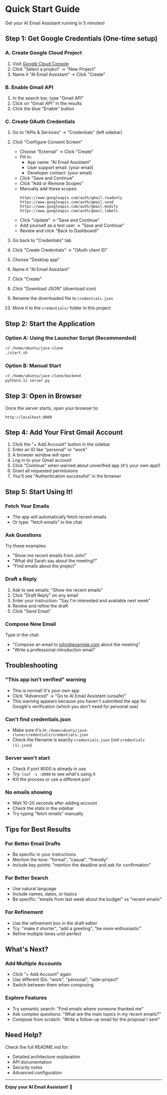 # Quick Start Guide

Get your AI Email Assistant running in 5 minutes!

## Step 1: Get Google Credentials (One-time setup)

### A. Create Google Cloud Project

1. Visit [Google Cloud Console](https://console.cloud.google.com/)
2. Click "Select a project" → "New Project"
3. Name it "AI Email Assistant" → Click "Create"

### B. Enable Gmail API

1. In the search bar, type "Gmail API"
2. Click on "Gmail API" in the results
3. Click the blue "Enable" button

### C. Create OAuth Credentials

1. Go to "APIs & Services" → "Credentials" (left sidebar)
2. Click "Configure Consent Screen"
   - Choose "External" → Click "Create"
   - Fill in:
     - App name: "AI Email Assistant"
     - User support email: (your email)
     - Developer contact: (your email)
   - Click "Save and Continue"
   - Click "Add or Remove Scopes"
   - Manually add these scopes:
     ```
     https://www.googleapis.com/auth/gmail.readonly
     https://www.googleapis.com/auth/gmail.send
     https://www.googleapis.com/auth/gmail.modify
     https://www.googleapis.com/auth/gmail.labels
     ```
   - Click "Update" → "Save and Continue"
   - Add yourself as a test user → "Save and Continue"
   - Review and click "Back to Dashboard"

3. Go back to "Credentials" tab
4. Click "Create Credentials" → "OAuth client ID"
5. Choose "Desktop app"
6. Name it "AI Email Assistant"
7. Click "Create"
8. Click "Download JSON" (download icon)
9. Rename the downloaded file to `credentials.json`
10. Move it to the `credentials/` folder in this project

## Step 2: Start the Application

### Option A: Using the Launcher Script (Recommended)

```bash
cd /home/ubuntu/jace-clone
./start.sh
```

### Option B: Manual Start

```bash
cd /home/ubuntu/jace-clone/backend
python3.11 server.py
```

## Step 3: Open in Browser

Once the server starts, open your browser to:

```
http://localhost:8000
```

## Step 4: Add Your First Gmail Account

1. Click the "+ Add Account" button in the sidebar
2. Enter an ID like "personal" or "work"
3. A browser window will open
4. Log in to your Gmail account
5. Click "Continue" when warned about unverified app (it's your own app!)
6. Grant all requested permissions
7. You'll see "Authentication successful" in the browser

## Step 5: Start Using It!

### Fetch Your Emails
- The app will automatically fetch recent emails
- Or type: "fetch emails" in the chat

### Ask Questions
Try these examples:
- "Show me recent emails from John"
- "What did Sarah say about the meeting?"
- "Find emails about the project"

### Draft a Reply
1. Ask to see emails: "Show me recent emails"
2. Click "Draft Reply" on any email
3. Enter your instruction: "Say I'm interested and available next week"
4. Review and refine the draft
5. Click "Send Email"

### Compose New Email
Type in the chat:
- "Compose an email to john@example.com about the meeting"
- "Write a professional introduction email"

## Troubleshooting

### "This app isn't verified" warning
- This is normal! It's your own app
- Click "Advanced" → "Go to AI Email Assistant (unsafe)"
- This warning appears because you haven't submitted the app for Google's verification (which you don't need for personal use)

### Can't find credentials.json
- Make sure it's in: `/home/ubuntu/jace-clone/credentials/credentials.json`
- Check the filename is exactly `credentials.json` (not `credentials (1).json`)

### Server won't start
- Check if port 8000 is already in use
- Try: `lsof -i :8000` to see what's using it
- Kill the process or use a different port

### No emails showing
- Wait 10-20 seconds after adding account
- Check the stats in the sidebar
- Try typing "fetch emails" manually

## Tips for Best Results

### For Better Email Drafts
- Be specific in your instructions
- Mention the tone: "formal", "casual", "friendly"
- Include key points: "mention the deadline and ask for confirmation"

### For Better Search
- Use natural language
- Include names, dates, or topics
- Be specific: "emails from last week about the budget" vs "recent emails"

### For Refinement
- Use the refinement box in the draft editor
- Try: "make it shorter", "add a greeting", "be more enthusiastic"
- Refine multiple times until perfect

## What's Next?

### Add Multiple Accounts
- Click "+ Add Account" again
- Use different IDs: "work", "personal", "side-project"
- Switch between them when composing

### Explore Features
- Try semantic search: "Find emails where someone thanked me"
- Ask complex questions: "What are the main topics in my recent emails?"
- Compose from scratch: "Write a follow-up email for the proposal I sent"

## Need Help?

Check the full README.md for:
- Detailed architecture explanation
- API documentation
- Security notes
- Advanced configuration

---

**Enjoy your AI Email Assistant!** 🚀

